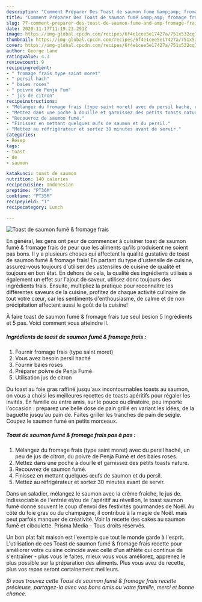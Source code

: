 ```yaml
---
description: "Comment Préparer Des Toast de saumon fumé &amp;amp; fromage frais"
title: "Comment Préparer Des Toast de saumon fumé &amp;amp; fromage frais"
slug: 77-comment-preparer-des-toast-de-saumon-fume-and-amp-fromage-frais
date: 2020-11-17T11:19:23.291Z
image: https://img-global.cpcdn.com/recipes/6f4e1cee5e17427a/751x532cq70/toast-de-saumon-fume-fromage-frais-photo-principale-de-la-recette.jpg
thumbnail: https://img-global.cpcdn.com/recipes/6f4e1cee5e17427a/751x532cq70/toast-de-saumon-fume-fromage-frais-photo-principale-de-la-recette.jpg
cover: https://img-global.cpcdn.com/recipes/6f4e1cee5e17427a/751x532cq70/toast-de-saumon-fume-fromage-frais-photo-principale-de-la-recette.jpg
author: George Lane
ratingvalue: 4.3
reviewcount: 9
recipeingredient:
- " fromage frais type saint moret"
- " persil hach"
- " baies roses"
- " poivre de Penja Fum"
- " jus de citron"
recipeinstructions:
- "Mélangez du fromage frais (type saint moret) avec du persil haché, un peu de jus de citron, du poivre de Penja Fumé et des baies roses."
- "Mettez dans une poche à douille et garnissez des petits toasts nature."
- "Recouvrez de saumon fumé."
- "Finissez en mettant quelques œufs de saumon et du persil."
- "Mettez au réfrigérateur et sortez 30 minutes avant de servir."
categories:
- Resep
tags:
- toast
- de
- saumon

katakunci: toast de saumon 
nutrition: 140 calories
recipecuisine: Indonesian
preptime: "PT36M"
cooktime: "PT35M"
recipeyield: "1"
recipecategory: Lunch

---
```



![Toast de saumon fumé &amp; fromage frais](https://img-global.cpcdn.com/recipes/6f4e1cee5e17427a/751x532cq70/toast-de-saumon-fume-fromage-frais-photo-principale-de-la-recette.jpg)

En général, les gens ont peur de commencer à cuisiner toast de saumon fumé &amp; fromage frais de peur que les aliments qu'ils produisent ne soient pas bons. Il y a plusieurs choses qui affectent la qualité gustative de toast de saumon fumé &amp; fromage frais! En partant du type d'ustensile de cuisine, assurez-vous toujours d'utiliser des ustensiles de cuisine de qualité et toujours en bon état. En dehors de cela, la qualité des ingrédients utilisés a également un effet sur l'ajout de saveur, utilisez donc toujours des ingrédients frais. Ensuite, multipliez la pratique pour reconnaître les différentes saveurs de la cuisine, profitez de chaque activité culinaire de tout votre cœur, car les sentiments d'enthousiasme, de calme et de non précipitation affectent aussi le goût de la cuisine!

<!--inarticleads1-->

À faire toast de saumon fumé &amp; fromage frais tue seul besion 5 Ingrédients et 5 pas. Voici comment vous atteindre il.

##### Ingrédients de toast de saumon fumé &amp; fromage frais :

1. Fournir  fromage frais (type saint moret)
1. Vous avez besoin  persil haché
1. Fournir  baies roses
1. Préparer  poivre de Penja Fumé
1. Utilisation  jus de citron


Du toast au foie gras raffiné jusqu&#39;aux incontournables toasts au saumon, on vous a choisi les meilleures recettes de toasts apéritifs pour régaler les invités. En famille ou entre amis, sur le pouce ou dînatoire, peu importe l&#39;occasion : préparez une belle dose de pain grillé en variant les idées, de la baguette jusqu&#39;au pain de. Faites griller les tranches de pain de seigle. Coupez le saumon fumé en petits morceaux. 

<!--inarticleads2-->

##### Toast de saumon fumé &amp; fromage frais pas à pas :

1. Mélangez du fromage frais (type saint moret) avec du persil haché, un peu de jus de citron, du poivre de Penja Fumé et des baies roses.
1. Mettez dans une poche à douille et garnissez des petits toasts nature.
1. Recouvrez de saumon fumé.
1. Finissez en mettant quelques œufs de saumon et du persil.
1. Mettez au réfrigérateur et sortez 30 minutes avant de servir.


Dans un saladier, mélangez le saumon avec la crème fraîche, le jus de. Indissociable de l&#39;entrée et/ou de l&#39;apéritif au réveillon, le toast saumon fumé donne souvent le coup d&#39;envoi des festivités gourmandes de Noël. Au côté du foie gras ou du champagne, il contribue à la magie de Noël. mais peut parfois manquer de créativité. Voir la recette des cakes au saumon fumé et ciboulette. Prisma Media - Tous droits réservés. 

<!--inarticleads1-->

<p>
Un bon plat fait maison est l'exemple que tout le monde garde à l'esprit. L'utilisation de ces Toast de saumon fumé &amp; fromage frais recette pour améliorer votre cuisine coïncide avec celle d'un athlète qui continue de s'entraîner - plus vous le faites, mieux vous vous améliorez, apprenez le plus possible sur la préparation des aliments. Plus vous avez de recette, plus vos repas seront certainement meilleurs.
</p>

<p>
<i>Si vous trouvez cette Toast de saumon fumé &amp; fromage frais recette précieuse, partagez-la avec vos bons amis ou votre famille, merci et bonne chance.</i>
</p>
